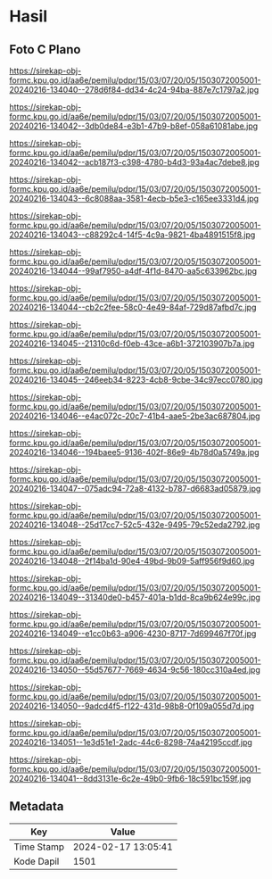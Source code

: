 # Hasil

## Foto C Plano

https://sirekap-obj-formc.kpu.go.id/aa6e/pemilu/pdpr/15/03/07/20/05/1503072005001-20240216-134040--278d6f84-dd34-4c24-94ba-887e7c1797a2.jpg

https://sirekap-obj-formc.kpu.go.id/aa6e/pemilu/pdpr/15/03/07/20/05/1503072005001-20240216-134042--3db0de84-e3b1-47b9-b8ef-058a61081abe.jpg

https://sirekap-obj-formc.kpu.go.id/aa6e/pemilu/pdpr/15/03/07/20/05/1503072005001-20240216-134042--acb187f3-c398-4780-b4d3-93a4ac7debe8.jpg

https://sirekap-obj-formc.kpu.go.id/aa6e/pemilu/pdpr/15/03/07/20/05/1503072005001-20240216-134043--6c8088aa-3581-4ecb-b5e3-c165ee3331d4.jpg

https://sirekap-obj-formc.kpu.go.id/aa6e/pemilu/pdpr/15/03/07/20/05/1503072005001-20240216-134043--c88292c4-14f5-4c9a-9821-4ba4891515f8.jpg

https://sirekap-obj-formc.kpu.go.id/aa6e/pemilu/pdpr/15/03/07/20/05/1503072005001-20240216-134044--99af7950-a4df-4f1d-8470-aa5c633962bc.jpg

https://sirekap-obj-formc.kpu.go.id/aa6e/pemilu/pdpr/15/03/07/20/05/1503072005001-20240216-134044--cb2c2fee-58c0-4e49-84af-729d87afbd7c.jpg

https://sirekap-obj-formc.kpu.go.id/aa6e/pemilu/pdpr/15/03/07/20/05/1503072005001-20240216-134045--21310c6d-f0eb-43ce-a6b1-372103907b7a.jpg

https://sirekap-obj-formc.kpu.go.id/aa6e/pemilu/pdpr/15/03/07/20/05/1503072005001-20240216-134045--246eeb34-8223-4cb8-9cbe-34c97ecc0780.jpg

https://sirekap-obj-formc.kpu.go.id/aa6e/pemilu/pdpr/15/03/07/20/05/1503072005001-20240216-134046--e4ac072c-20c7-41b4-aae5-2be3ac687804.jpg

https://sirekap-obj-formc.kpu.go.id/aa6e/pemilu/pdpr/15/03/07/20/05/1503072005001-20240216-134046--194baee5-9136-402f-86e9-4b78d0a5749a.jpg

https://sirekap-obj-formc.kpu.go.id/aa6e/pemilu/pdpr/15/03/07/20/05/1503072005001-20240216-134047--075adc94-72a8-4132-b787-d6683ad05879.jpg

https://sirekap-obj-formc.kpu.go.id/aa6e/pemilu/pdpr/15/03/07/20/05/1503072005001-20240216-134048--25d17cc7-52c5-432e-9495-79c52eda2792.jpg

https://sirekap-obj-formc.kpu.go.id/aa6e/pemilu/pdpr/15/03/07/20/05/1503072005001-20240216-134048--2f14ba1d-90e4-49bd-9b09-5aff956f9d60.jpg

https://sirekap-obj-formc.kpu.go.id/aa6e/pemilu/pdpr/15/03/07/20/05/1503072005001-20240216-134049--31340de0-b457-401a-b1dd-8ca9b624e99c.jpg

https://sirekap-obj-formc.kpu.go.id/aa6e/pemilu/pdpr/15/03/07/20/05/1503072005001-20240216-134049--e1cc0b63-a906-4230-8717-7d699467f70f.jpg

https://sirekap-obj-formc.kpu.go.id/aa6e/pemilu/pdpr/15/03/07/20/05/1503072005001-20240216-134050--55d57677-7669-4634-9c56-180cc310a4ed.jpg

https://sirekap-obj-formc.kpu.go.id/aa6e/pemilu/pdpr/15/03/07/20/05/1503072005001-20240216-134050--9adcd4f5-f122-431d-98b8-0f109a055d7d.jpg

https://sirekap-obj-formc.kpu.go.id/aa6e/pemilu/pdpr/15/03/07/20/05/1503072005001-20240216-134051--1e3d51e1-2adc-44c6-8298-74a42195ccdf.jpg

https://sirekap-obj-formc.kpu.go.id/aa6e/pemilu/pdpr/15/03/07/20/05/1503072005001-20240216-134041--8dd3131e-6c2e-49b0-9fb6-18c591bc159f.jpg


## Metadata

| Key        | Value               |
| ---------- | ------------------- |
| Time Stamp | 2024-02-17 13:05:41 |
| Kode Dapil | 1501                |



